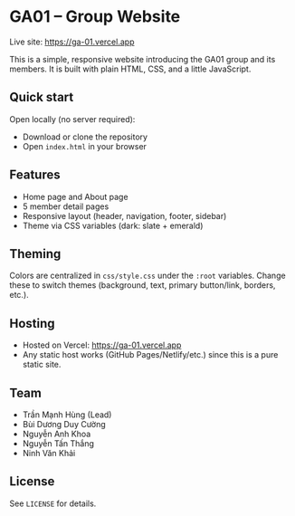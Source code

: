 # GA01 – Group Website

Live site: https://ga-01.vercel.app

This is a simple, responsive website introducing the GA01 group and its members. It is built with plain HTML, CSS, and a little JavaScript.

## Quick start

Open locally (no server required):
- Download or clone the repository
- Open `index.html` in your browser

## Features
- Home page and About page
- 5 member detail pages
- Responsive layout (header, navigation, footer, sidebar)
- Theme via CSS variables (dark: slate + emerald)

## Theming
Colors are centralized in `css/style.css` under the `:root` variables. Change these to switch themes (background, text, primary button/link, borders, etc.).

## Hosting
- Hosted on Vercel: https://ga-01.vercel.app
- Any static host works (GitHub Pages/Netlify/etc.) since this is a pure static site.

## Team
- Trần Mạnh Hùng (Lead)
- Bùi Dương Duy Cường
- Nguyễn Anh Khoa
- Nguyễn Tấn Thắng
- Ninh Văn Khải

## License
See `LICENSE` for details.
